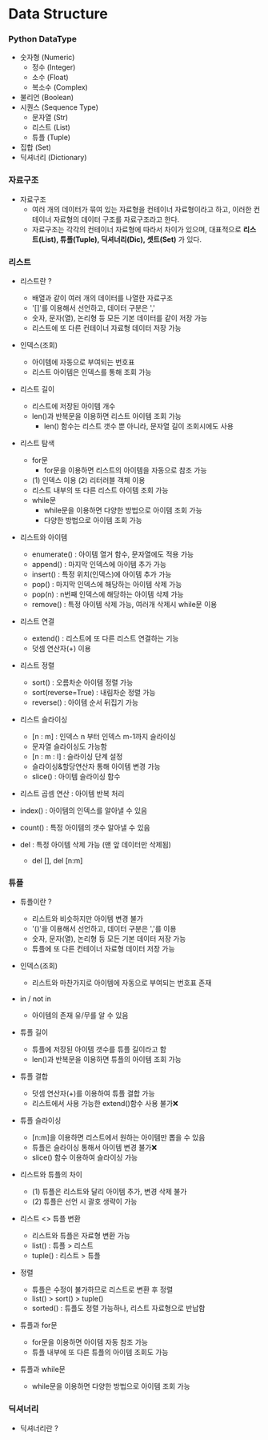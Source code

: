 # Data Structure

### Python DataType

* 숫자형 (Numeric)
    * 정수 (Integer)
    * 소수 (Float)
    * 복소수 (Complex)
* 불리언 (Boolean)
* 시퀀스 (Sequence Type)
    * 문자열 (Str)
    * 리스트 (List)
    * 튜플 (Tuple)
* 집합 (Set)
* 딕셔너리 (Dictionary)

### 자료구조
* 자료구조
    * 여러 개의 데이터가 묶여 있는 자료형을 컨테이너 자료형이라고 하고,
이러한 컨테이너 자료형의 데이터 구조를 자료구조라고 한다.
    * 자료구조는 각각의 컨테이너 자료형에 따라서 차이가 있으며, 
대표적으로 **리스트(List), 튜플(Tuple), 딕셔너리(Dic), 셋트(Set)** 가 있다.


### 리스트 
* 리스트란 ?
    * 배열과 같이 여러 개의 데이터를 나열한 자료구조
    * '[]'를 이용해서 선언하고, 데이터 구분은 ','
    * 숫자, 문자(열), 논리형 등 모든 기본 데이터를 같이 저장 가능
    * 리스트에 또 다른 컨테이너 자료형 데이터 저장 가능

* 인덱스(조회)
    * 아이템에 자동으로 부여되는 번호표
    * 리스트 아이템은 인덱스를 통해 조회 가능

* 리스트 길이
    * 리스트에 저장된 아이템 개수
    * len()과 반복문을 이용하면 리스트 아이템 조회 가능
        * len() 함수는 리스트 갯수 뿐 아니라, 문자열 길이 조회시에도 사용

* 리스트 탐색
    * for문
        * for문을 이용하면 리스트의 아이템을 자동으로 참조 가능
    * (1) 인덱스 이용 (2) 리터러블 객체 이용
    * 리스트 내부의 또 다른 리스트 아이템 조회 가능
    * while문
        * while문을 이용하면 다양한 방법으로 아이템 조회 가능
        * 다양한 방법으로 아이템 조회 가능

* 리스트와 아이템
    * enumerate() : 아이템 열거 함수, 문자열에도 적용 가능
    * append() : 마지막 인덱스에 아이템 추가 가능
    * insert() : 특정 위치(인덱스)에 아이템 추가 가능
    * pop() : 마지막 인덱스에 해당하는 아이템 삭제 가능
    * pop(n) : n번째 인덱스에 해당하는 아이템 삭제 가능
    * remove() : 특정 아이템 삭제 가능, 여러개 삭제시 while문 이용

* 리스트 연결 
    * extend() : 리스트에 또 다른 리스트 연결하는 기능
    * 덧셈 연산자(+) 이용

* 리스트 정렬
    * sort() : 오름차순 아이템 정렬 가능
    * sort(reverse=True) : 내림차순 정렬 가능
    * reverse() : 아이템 순서 뒤집기 가능

* 리스트 슬라이싱
    * [n : m] : 인덱스 n 부터 인덱스 m-1까지 슬라이싱
    * 문자열 슬라이싱도 가능함
    * [n : m : l] : 슬라이싱 단계 설정
    * 슬라이싱&할당연산자 통해 아이템 변경 가능
    * slice() : 아이템 슬라이싱 함수

* 리스트 곱셈 연산 : 아이템 반복 처리
* index() : 아이템의 인덱스를 알아낼 수 있음
* count() : 특정 아이템의 갯수 알아낼 수 있음
* del : 특정 아이템 삭제 가능 (맨 앞 데이터만 삭제됨)
    * del [], del [n:m]


### 튜플
* 튜플이란 ?
    * 리스트와 비슷하지만 아이템 변경 불가
    * '()'을 이용해서 선언하고, 데이터 구분은 ','를 이용
    * 숫자, 문자(열), 논리형 등 모든 기본 데이터 저장 가능
    * 튜플에 또 다른 컨테이너 자료형 데이터 저장 가능

* 인덱스(조회)
    * 리스트와 마찬가지로 아이템에 자동으로 부여되는 번호표 존재

* in / not in
    *   아이템의 존재 유/무를 알 수 있음

* 튜플 길이
    * 튜플에 저장된 아이템 갯수를 튜플 길이라고 함
    * len()과 반복문을 이용하면 튜플의 아이템 조회 가능

* 튜플 결합
    * 덧셈 연산자(+)를 이용하여 튜플 결합 가능
    * 리스트에서 사용 가능한 extend()함수 사용 불가❌
    
* 튜플 슬라이싱
    * [n:m]을 이용하면 리스트에서 원하는 아이템만 뽑을 수 있음
    * 튜플은 슬라이싱 통해서 아이템 변경 불가❌
    * slice() 함수 이용하여 슬라이싱 가능

* 리스트와 튜플의 차이
    * (1) 튜플은 리스트와 달리 아이템 추가, 변경 삭제 불가
    * (2) 튜플은 선언 시 괄호 생략이 가능

* 리스트 <> 튜플 변환
    * 리스트와 튜플은 자료형 변환 가능
    * list() : 튜플 > 리스트
    * tuple() : 리스트 > 튜플

* 정렬
    * 튜플은 수정이 불가하므로 리스트로 변환 후 정렬
    * list() > sort() > tuple()
    * sorted() : 튜플도 정렬 가능하나, 리스트 자료형으로 반납함

* 튜플과 for문
    * for문을 이용하면 아이템 자동 참조 가능
    * 튜플 내부에 또 다른 튜플의 아이템 조회도 가능

* 튜플과 while문
    * while문을 이용하면 다양한 방법으로 아이템 조회 가능
    
### 딕셔너리
* 딕셔너리란 ?




